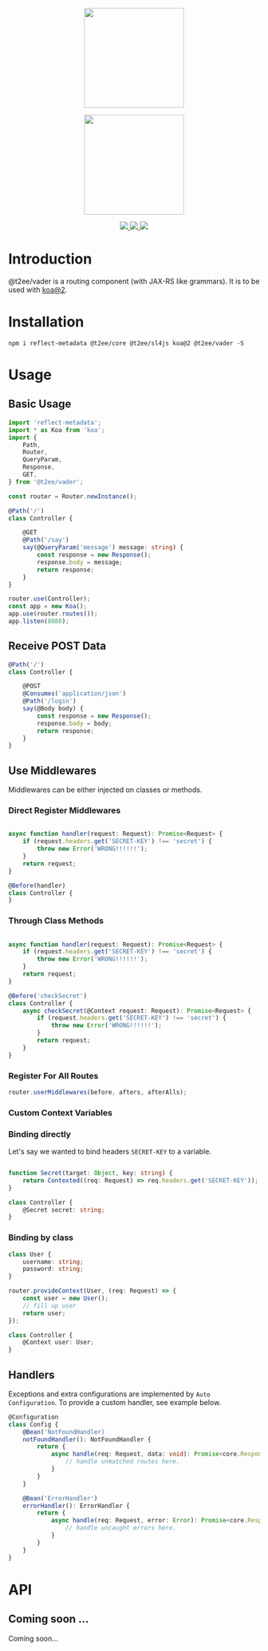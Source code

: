 <p align="center">
    <a href="//t2ee.org">
        <img width="200" src="//t2ee.org/img/logos/t2ee.png">
    </a>
</p>
<p align="center">
    <a href="//vader.t2ee.org">
        <img width="200" src="//t2ee.org/img/logos/vader.png">
    </a>
</p>

<p align="center">
    <a href="https://www.npmjs.com/package/@t2ee/vader">
        <img src="https://badge.fury.io/js/%40t2ee%2Fvader.svg">
    </a>
    <a href="https://travis-ci.org/t2ee/vader">
        <img src="https://img.shields.io/travis/t2ee/vader/master.svg?style=flat-square">
    </a>
    <a href="https://coveralls.io/r/t2ee/vader?branch=master">
        <img src="https://img.shields.io/coveralls/t2ee/vader/master.svg?style=flat-square">
    </a>
</p>

# Introduction

@t2ee/vader is a routing component (with JAX-RS like grammars). It is to be used with [koa@2](https://github.com/koajs/koa).

# Installation

`npm i reflect-metadata @t2ee/core @t2ee/sl4js koa@2 @t2ee/vader -S`

# Usage

## Basic Usage

```typescript
import 'reflect-metadata';
import * as Koa from 'koa';
import {
    Path,
    Router,
    QueryParam,
    Response,
    GET,
} from '@t2ee/vader';

const router = Router.newInstance();

@Path('/')
class Controller {

    @GET
    @Path('/say')
    say(@QueryParam('message') message: string) {
        const response = new Response();
        response.body = message;
        return response;
    }
}

router.use(Controller);
const app = new Koa();
app.use(router.routes());
app.listen(8080);
```

## Receive POST Data

```typescript
@Path('/')
class Controller {

    @POST
    @Consumes('application/json')
    @Path('/login')
    say(@Body body) {
        const response = new Response();
        response.body = body;
        return response;
    }
}
```

## Use Middlewares

Middlewares can be either injected on classes or methods.

### Direct Register Middlewares

```typescript

async function handler(request: Request): Promise<Request> {
    if (request.headers.get('SECRET-KEY') !== 'secret') {
        throw new Error('WRONG!!!!!!');
    }
    return request;
}

@Before(handler)
class Controller {
}
```

### Through Class Methods

```typescript

async function handler(request: Request): Promise<Request> {
    if (request.headers.get('SECRET-KEY') !== 'secret') {
        throw new Error('WRONG!!!!!!');
    }
    return request;
}

@Before('checkSecret')
class Controller {
    async checkSecret(@Context request: Request): Promise<Request> {
        if (request.headers.get('SECRET-KEY') !== 'secret') {
            throw new Error('WRONG!!!!!!');
        }
        return request;
    }
}
```

### Register For All Routes

```typescript
router.userMiddlewares(before, afters, afterAlls);
```

### Custom Context Variables

### Binding directly

Let's say we wanted to bind headers `SECRET-KEY` to a variable.

```typescript

function Secret(target: Object, key: string) {
    return Contexted((req: Request) => req.headers.get('SECRET-KEY'));
}

class Controller {
    @Secret secret: string;
}

```
### Binding by class

```typescript
class User {
    username: string;
    password: string;
}

router.provideContext(User, (req: Request) => {
    const user = new User();
    // fill up user
    return user;
});

class Controller {
    @Context user: User;
}
```

## Handlers

Exceptions and extra configurations are implemented by `Auto Configuration`. To provide a custom handler, see example below.

```typescript
@Configuration
class Config {
    @Bean('NotFoundHandler)
    notFoundHandler(): NotFoundHandler {
        return {
            async handle(req: Request, data: void): Promise<core.Response> {
                // handle unmatched routes here.
            }
        }
    }

    @Bean('ErrorHandler')
    errorHandler(): ErrorHandler {
        return {
            async handle(req: Request, error: Error): Promise<core.Response> {
                // handle uncaught errors here.
            }
        }
    }
}
```

# API

## Coming soon ...

Coming soon...
